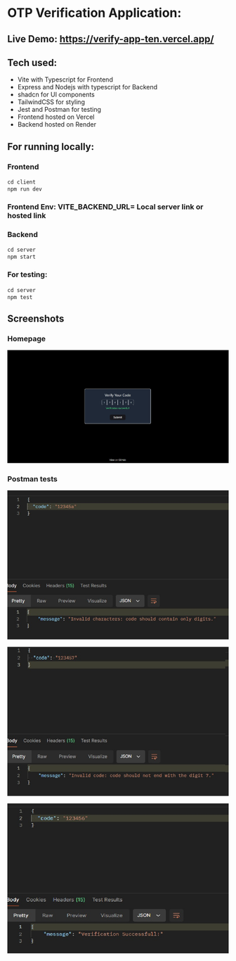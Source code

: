 # OTP Verification Application:

## Live Demo: https://verify-app-ten.vercel.app/

## Tech used:
- Vite with Typescript for Frontend
- Express and Nodejs with typescript for Backend
- shadcn for UI components
- TailwindCSS for styling
- Jest and Postman for testing
- Frontend hosted on Vercel
- Backend hosted on Render

## For running locally:
### Frontend
```
cd client
npm run dev
```

### Frontend Env: VITE_BACKEND_URL= Local server link or hosted link

### Backend
```
cd server
npm start
```

### For testing:
```
cd server
npm test
```
## Screenshots

### Homepage
![App Screenshot](https://github.com/EmpSwarup/verify-app/blob/main/client/src/assets/screenshot.jpg?raw=true)

### Postman tests

![App Screenshot](https://github.com/EmpSwarup/verify-app/blob/main/client/src/assets/screenshot2.jpg?raw=true)

![App Screenshot](https://github.com/EmpSwarup/verify-app/blob/main/client/src/assets/screenshot3.jpg?raw=true)

![App Screenshot](https://github.com/EmpSwarup/verify-app/blob/main/client/src/assets/screenshot4.jpg?raw=true)

